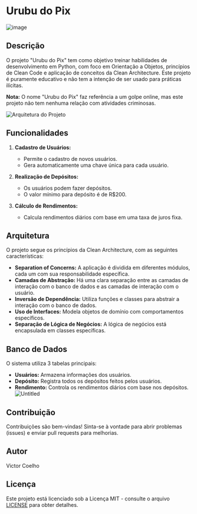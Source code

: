 # Urubu do Pix
![image](https://github.com/victorthecreative/urubu_do_pix/assets/50841013/0a329e44-276b-4d75-bd18-20f456a20d74)

## Descrição

O projeto "Urubu do Pix" tem como objetivo treinar habilidades de desenvolvimento em Python, com foco em Orientação a Objetos, princípios de Clean Code e aplicação de conceitos da Clean Architecture. Este projeto é puramente educativo e não tem a intenção de ser usado para práticas ilícitas.

**Nota:** O nome "Urubu do Pix" faz referência a um golpe online, mas este projeto não tem nenhuma relação com atividades criminosas.

![Arquitetura do Projeto](https://github.com/victorthecreative/urubu_do_pix/assets/50841013/66da086b-3d40-4d63-9d65-a76b1f588a1d)

## Funcionalidades

1. **Cadastro de Usuários:** 
   - Permite o cadastro de novos usuários.
   - Gera automaticamente uma chave única para cada usuário.

2. **Realização de Depósitos:** 
   - Os usuários podem fazer depósitos.
   - O valor mínimo para depósito é de R$200.

3. **Cálculo de Rendimentos:** 
   - Calcula rendimentos diários com base em uma taxa de juros fixa.

## Arquitetura

O projeto segue os princípios da Clean Architecture, com as seguintes características:

- **Separation of Concerns:** A aplicação é dividida em diferentes módulos, cada um com sua responsabilidade específica.
- **Camadas de Abstração:** Há uma clara separação entre as camadas de interação com o banco de dados e as camadas de interação com o usuário.
- **Inversão de Dependência:** Utiliza funções e classes para abstrair a interação com o banco de dados.
- **Uso de Interfaces:** Modela objetos de domínio com comportamentos específicos.
- **Separação de Lógica de Negócios:** A lógica de negócios está encapsulada em classes específicas.

## Banco de Dados

O sistema utiliza 3 tabelas principais:
- **Usuários:** Armazena informações dos usuários.
- **Depósito:** Registra todos os depósitos feitos pelos usuários.
- **Rendimento:** Controla os rendimentos diários com base nos depósitos.
![Untitled](https://github.com/victorthecreative/urubu_do_pix/assets/50841013/4d06c4b8-1c81-4b87-ab4e-035fd866cd81)

## Contribuição

Contribuições são bem-vindas! Sinta-se à vontade para abrir problemas (issues) e enviar pull requests para melhorias.

## Autor

Victor Coelho

## Licença

Este projeto está licenciado sob a Licença MIT - consulte o arquivo [LICENSE](LICENSE) para obter detalhes.

   
